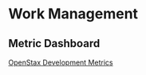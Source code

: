 # Work Management
## Metric Dashboard
[OpenStax Development Metrics](https://openstax.github.io/work-management-reports/openstax_development_metrics)
